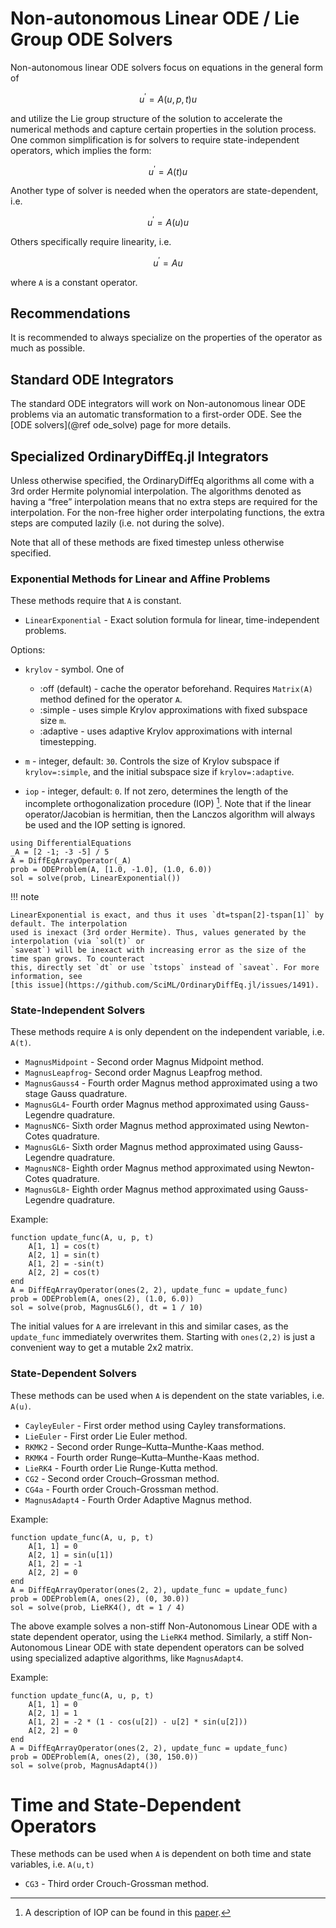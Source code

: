 # Non-autonomous Linear ODE / Lie Group ODE Solvers

Non-autonomous linear ODE solvers focus on equations in the general form of

```math
u^\prime = A(u,p,t)u
```

and utilize the Lie group structure of the solution to accelerate the numerical
methods and capture certain properties in the solution process. One common simplification
is for solvers to require state-independent operators, which implies the form:

```math
u^\prime = A(t)u
```

Another type of solver is needed when the operators are state-dependent, i.e.

```math
u^\prime = A(u)u
```

Others specifically require linearity, i.e.

```math
u^\prime = Au
```

where ``A`` is a constant operator.

## Recommendations

It is recommended to always specialize on the properties of the operator as much as possible.

## Standard ODE Integrators

The standard ODE integrators will work on Non-autonomous linear ODE problems via an
automatic transformation to a first-order ODE. See the [ODE solvers](@ref ode_solve)
page for more details.

## Specialized OrdinaryDiffEq.jl Integrators

Unless otherwise specified, the OrdinaryDiffEq algorithms all come with a
3rd order Hermite polynomial interpolation. The algorithms denoted as having a
“free” interpolation means that no extra steps are required for the
interpolation. For the non-free higher order interpolating functions, the extra
steps are computed lazily (i.e. not during the solve).

Note that all of these methods are fixed timestep unless otherwise specified.

### Exponential Methods for Linear and Affine Problems

These methods require that ``A`` is constant.

  - `LinearExponential` - Exact solution formula for linear, time-independent problems.

Options:

  - `krylov` - symbol. One of
    
      + :off (default) - cache the operator beforehand. Requires `Matrix(A)` method
        defined for the operator `A`.
      + :simple - uses simple Krylov approximations with fixed subspace size `m`.
      + :adaptive - uses adaptive Krylov approximations with internal timestepping.

  - `m` - integer, default: `30`. Controls the size of Krylov subspace if
    `krylov=:simple`, and the initial subspace size if `krylov=:adaptive`.
  - `iop` - integer, default: `0`. If not zero, determines the length of the incomplete
    orthogonalization procedure (IOP) [^1]. Note that if the linear operator/Jacobian is hermitian,
    then the Lanczos algorithm will always be used and the IOP setting is ignored.

```@example linear_ode
using DifferentialEquations
_A = [2 -1; -3 -5] / 5
A = DiffEqArrayOperator(_A)
prob = ODEProblem(A, [1.0, -1.0], (1.0, 6.0))
sol = solve(prob, LinearExponential())
```

!!! note
    
    LinearExponential is exact, and thus it uses `dt=tspan[2]-tspan[1]` by default. The interpolation
    used is inexact (3rd order Hermite). Thus, values generated by the interpolation (via `sol(t)` or
    `saveat`) will be inexact with increasing error as the size of the time span grows. To counteract
    this, directly set `dt` or use `tstops` instead of `saveat`. For more information, see
    [this issue](https://github.com/SciML/OrdinaryDiffEq.jl/issues/1491).

### State-Independent Solvers

These methods require ``A`` is only dependent on the independent variable, i.e. ``A(t)``.

  - `MagnusMidpoint` - Second order Magnus Midpoint method.
  - `MagnusLeapfrog`- Second order Magnus Leapfrog method.
  - `MagnusGauss4` - Fourth order Magnus method approximated using a two stage Gauss quadrature.
  - `MagnusGL4`- Fourth order Magnus method approximated using Gauss-Legendre quadrature.
  - `MagnusNC6`- Sixth order Magnus method approximated using Newton-Cotes quadrature.
  - `MagnusGL6`- Sixth order Magnus method approximated using Gauss-Legendre quadrature.
  - `MagnusNC8`- Eighth order Magnus method approximated using Newton-Cotes quadrature.
  - `MagnusGL8`- Eighth order Magnus method approximated using Gauss-Legendre quadrature.

Example:

```@example linear_ode
function update_func(A, u, p, t)
    A[1, 1] = cos(t)
    A[2, 1] = sin(t)
    A[1, 2] = -sin(t)
    A[2, 2] = cos(t)
end
A = DiffEqArrayOperator(ones(2, 2), update_func = update_func)
prob = ODEProblem(A, ones(2), (1.0, 6.0))
sol = solve(prob, MagnusGL6(), dt = 1 / 10)
```

The initial values for ``A`` are irrelevant in this and similar cases, as the `update_func` immediately overwrites them.
Starting with `ones(2,2)` is just a convenient way to get a mutable 2x2 matrix.

### State-Dependent Solvers

These methods can be used when ``A`` is dependent on the state variables, i.e. ``A(u)``.

  - `CayleyEuler` - First order method using Cayley transformations.
  - `LieEuler` - First order Lie Euler method.
  - `RKMK2` - Second order Runge–Kutta–Munthe-Kaas method.
  - `RKMK4` - Fourth order Runge–Kutta–Munthe-Kaas method.
  - `LieRK4` - Fourth order Lie Runge-Kutta method.
  - `CG2` - Second order Crouch–Grossman method.
  - `CG4a` - Fourth order Crouch-Grossman method.
  - `MagnusAdapt4` - Fourth Order Adaptive Magnus method.

Example:

```@example linear_ode
function update_func(A, u, p, t)
    A[1, 1] = 0
    A[2, 1] = sin(u[1])
    A[1, 2] = -1
    A[2, 2] = 0
end
A = DiffEqArrayOperator(ones(2, 2), update_func = update_func)
prob = ODEProblem(A, ones(2), (0, 30.0))
sol = solve(prob, LieRK4(), dt = 1 / 4)
```

The above example solves a non-stiff Non-Autonomous Linear ODE
with a state dependent operator, using the `LieRK4` method.
Similarly, a stiff Non-Autonomous Linear ODE with state dependent
operators can be solved using specialized adaptive algorithms, like `MagnusAdapt4`.

Example:

```@example linear_ode
function update_func(A, u, p, t)
    A[1, 1] = 0
    A[2, 1] = 1
    A[1, 2] = -2 * (1 - cos(u[2]) - u[2] * sin(u[2]))
    A[2, 2] = 0
end
A = DiffEqArrayOperator(ones(2, 2), update_func = update_func)
prob = ODEProblem(A, ones(2), (30, 150.0))
sol = solve(prob, MagnusAdapt4())
```

# Time and State-Dependent Operators

These methods can be used when ``A`` is dependent on both time and state variables, i.e. ``A(u,t)``

  - `CG3` - Third order Crouch-Grossman method.

[^1]: A description of IOP can be found in this [paper](https://doi.org/10.1016/j.jcp.2018.06.026).
